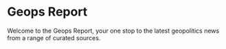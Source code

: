 # Geops Report

Welcome to the Geops Report, your one stop to the latest geopolitics news from a range of curated sources.
